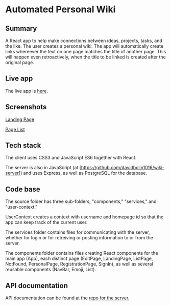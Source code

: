 # Automated Personal Wiki

## Summary
A React app to help make connections between ideas, projects, tasks, and the like. The user creates a personal wiki. The app will automatically create links whereever the text on one page matches the title of another page. This will happen even retroactively, when the title to be linked is created after the original page.


## Live app

The live app is [here](https://wiki-app.davidbolin1016.now.sh/).

## Screenshots
[Landing Page](screenshots/ScreenClip.png)

[Page List](screenshots/ScreenClip2.png)

## Tech stack

The client uses CSS3 and JavaScript ES6 together with React.

The server is also in JavaScript (at [https://github.com/davidbolin1016/wiki-server]) and uses Express, as well as PostgreSQL for the database.

## Code base

The source folder has three sub-folders, "components," "services," and "user-context."

UserContext creates a context with username and homepage id so that the app can keep track of the current user.

The services folder contains files for communicating with the server, whether for login or for retreiving or posting information to or from the server.

The components folder contains files creating React components for the main app (App), each distinct page (EditPage, LandingPage, ListPage, NotFound, PersonalPage, RegistrationPage, SignIn), as well as several reusable components (NavBar, Emoji, List).

## API documentation

API documentation can be found at the [repo for the server.](https://github.com/davidbolin1016/wiki-server) 